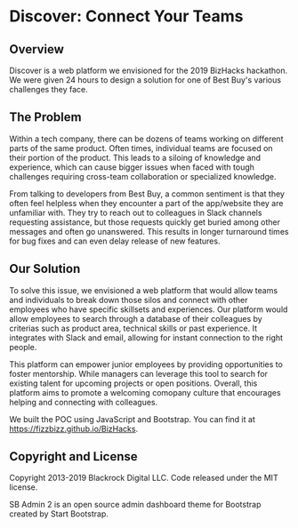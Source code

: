 # Discover: Connect Your Teams
## Overview
Discover is a web platform we envisioned for the 2019 BizHacks hackathon. We were given 24 hours to design a solution for one of Best Buy's various challenges they face.

## The Problem
Within a tech company, there can be dozens of teams working on different parts of the same product. Often times, individual teams are focused on their portion of the product. This leads to a siloing of knowledge and experience, which can cause bigger issues when faced with tough challenges requiring cross-team collaboration or specialized knowledge.

From talking to developers from Best Buy, a common sentiment is that they often feel helpless when they encounter a part of the app/website they are unfamiliar with. They try to reach out to colleagues in Slack channels requesting assistance, but those requests quickly get buried among other messages and often go unanswered. This results in longer turnaround times for bug fixes and can even delay release of new features.

## Our Solution
To solve this issue, we envisioned a web platform that would allow teams and individuals to break down those silos and connect with other employees who have specific skillsets and experiences. Our platform would allow employees to search through a database of their colleagues by criterias such as product area, technical skills or past experience. It integrates with Slack and email, allowing for instant connection to the right people. 

This platform can empower junior employees by providing opportunities to foster mentorship. While managers can leverage this tool to search for existing talent for upcoming projects or open positions. Overall, this platform aims to promote a welcoming comopany culture that encourages helping and connecting with colleagues. 

We built the POC using JavaScript and Bootstrap. You can find it at https://fizzbizz.github.io/BizHacks.

## Copyright and License
Copyright 2013-2019 Blackrock Digital LLC. Code released under the MIT license.

SB Admin 2 is an open source admin dashboard theme for Bootstrap created by Start Bootstrap.
